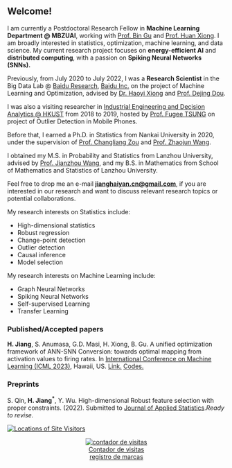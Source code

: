 ## Welcome!

I am currently a Postdoctoral Research Fellow in **Machine Learning Department @ MBZUAI**, working with [Prof. Bin Gu](https://scholar.google.com/citations?user=Vo8OgCgAAAAJ&hl=en) and [Prof. Huan Xiong](https://scholar.google.com/citations?user=l4hm14MAAAAJ&hl=en). I am broadly interested in statistics, optimization, machine learning, and data science. My current research project focuses on **energy-efficient AI** and **distributed computing**, with a passion on **Spiking Neural Networks (SNNs).**

Previously, from July 2020 to July 2022, I was a **Research Scientist** in the Big Data Lab @ [Baidu Research](http://research.baidu.com/), [Baidu Inc.](http://research.baidu.com/) on the project of Machine Learning and Optimization, advised by [Dr. Haoyi Xiong](https://sites.google.com/site/haoyixiongshomepage) and [Prof. Dejing Dou](https://ix.cs.uoregon.edu/~dou/). 

I was also a visiting researcher in [Industrial Engineering and Decision Analytics @ HKUST](https://ieda.ust.hk/eng/index.php) from 2018 to 2019, hosted by [Prof. Fugee TSUNG](https://ieda.ust.hk/eng/faculty-staff.php?catid=5&sid=15&id=1) on project of Outlier Detection in Mobile Phones.

Before that, I earned a Ph.D. in Statistics from Nankai University in 2020, under the supervision of [Prof. Changliang Zou](https://scholar.google.com/citations?user=LPwSdmwAAAAJ&hl=en) and [Prof. Zhaojun Wang](http://web.stat.nankai.edu.cn/zjwang/content-english.html).


I obtained my M.S. in Probability and Statistics from Lanzhou University, advised by [Prof. Jianzhou Wang](https://www.must.edu.mo/images/FIE/CV/jzwang.pdf), and my B.S. in Mathematics from School of Mathematics and Statistics of Lanzhou University. 


Feel free to drop me an e-mail **jianghaiyan.cn@gmail.com**, if you are interested in our research and want to discuss relevant research topics or potential collaborations.


My research interests on Statistics include:
- High-dimensional statistics
- Robust regression
- Change-point detection
- Outlier detection
- Causal inference
- Model selection


My research interests on Machine Learning include:
- Graph Neural Networks
- Spiking Neural Networks
- Self-supervised Learning
- Transfer Learning


### Published/Accepted papers

**H. Jiang**, S. Anumasa, G.D. Masi, H. Xiong, B. Gu. 
A unified optimization framework of ANN-SNN Conversion: towards optimal mapping from activation values to firing rates.
In [International Conference on Machine Learning (ICML 2023)](https://iclr.cc/Conferences/2023), Hawaii, US. 
[Link.](https://proceedings.mlr.press/v202/jiang23a.html) [Codes.](https://github.com/HaiyanJiang/SNN_Conversion_unified)



### Preprints

S. Qin, **H. Jiang$^*$**, Y. Wu.
High-dimensional Robust feature selection with proper constraints. (2022).
Submitted to [Journal of Applied Statistics](https://www.tandfonline.com/journals/cjas20).*Ready to revise.*



<a href="https://m.maploco.com/details/24f5xvqg"><img style="border:0px;" src="https://www.maploco.com/vmap/s/9978856.png" alt="Locations of Site Visitors" title="Locations of Site Visitors"/></a>  

<!-- Contador de visitas -->
<center><a href="http://www.websmultimedia.com/contador-de-visitas-gratis" title="Contador De Visitas Gratis">
<img style="border: 0px solid; display: inline;" alt="contador de visitas" src="http://www.websmultimedia.com/contador-de-visitas.php?id=264508"></a><br><a href='http://www.websmultimedia.com/contador-de-visitas-gratis'>Contador de visitas</a><br><a href='http://www.websmultimedia.com/registro-de-marcas-y-logotipos'>registro de marcas</a></center>
<!-- Fin Contador de visitas -->
